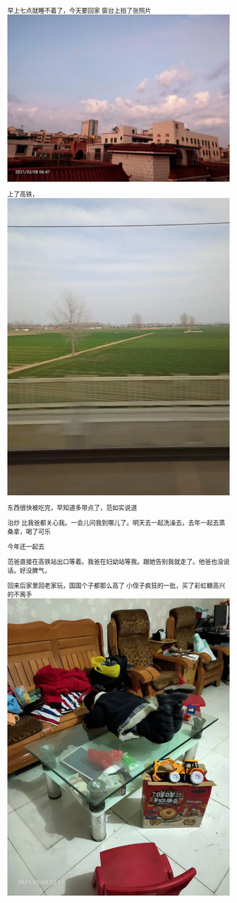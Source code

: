 早上七点就睡不着了，今天要回家
窗台上拍了张照片
![](../img/6904315-e7c0385db819cece.jpg)


上了高铁，![](../img/6904315-cbda5908b2906e56.jpg)


东西很快被吃完，早知道多带点了，范如实说道


治炒 比我爸都关心我。一会儿问我到哪儿了。明天去一起洗澡去，去年一起去蒸桑拿，喝了可乐

今年还一起去

范爸直接在高铁站出口等着。我爸在妇幼站等我。跟她告别我就走了。他爸也没说话。好没脾气，

回来后家里回老家玩，国国个子都那么高了
小侄子疯狂的一批，买了彩虹糖高兴的不离手
![](../img/6904315-94deada1ba113bdf.jpg)

